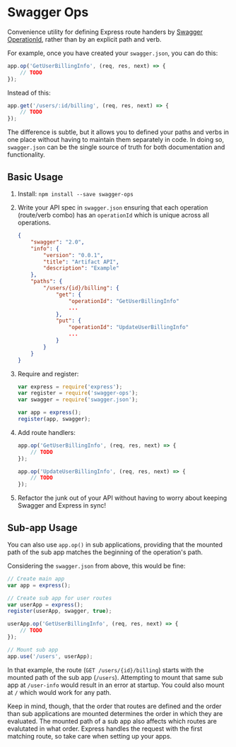 # Swagger Ops
Convenience utility for defining Express route handers by [Swagger OperationId](http://swagger.io/specification/#operationId), rather than by an explicit path and verb.

For example, once you have created your `swagger.json`, you can do this:

``` js
app.op('GetUserBillingInfo', (req, res, next) => {
	// TODO
});
```

Instead of this:

``` js
app.get('/users/:id/billing', (req, res, next) => {
	// TODO
});
```

The difference is subtle, but it allows you to defined your paths and verbs in one place without having to maintain them separately in code.  In doing so, `swagger.json` can be the single source of truth for both documentation and functionality.

## Basic Usage

1. Install: `npm install --save swagger-ops`
1. Write your API spec in `swagger.json` ensuring that each operation (route/verb combo) has an `operationId` which is unique across all operations.

	``` json
	{
		"swagger": "2.0",
		"info": {
			"version": "0.0.1",
			"title": "Artifact API",
			"description": "Example"
		},
		"paths": {
			"/users/{id}/billing": {
				"get": {
					"operationId": "GetUserBillingInfo"
					...
				},
				"put": {
					"operationId": "UpdateUserBillingInfo"
					...
				}
			}
		}
	}
	```

1. Require and register:

	``` js
	var express = require('express');
	var register = require('swagger-ops');
	var swagger = require('swagger.json');

	var app = express();
	register(app, swagger);
	```

1. Add route handlers:

	``` js
	app.op('GetUserBillingInfo', (req, res, next) => {
		// TODO
	});

	app.op('UpdateUserBillingInfo', (req, res, next) => {
		// TODO
	});
	```

1. Refactor the junk out of your API without having to worry about keeping Swagger and Express in sync!

## Sub-app Usage

You can also use `app.op()` in sub applications, providing that the mounted path of the sub app matches the beginning of the operation's path.

Considering the `swagger.json` from above, this would be fine:

``` js
// Create main app
var app = express();

// Create sub app for user routes
var userApp = express();
register(userApp, swagger, true);

userApp.op('GetUserBillingInfo', (req, res, next) => {
	// TODO
});

// Mount sub app
app.use('/users', userApp);
```

In that example, the route (`GET /users/{id}/billing`) starts with the mounted path of the sub app (`/users`).  Attempting to mount that same sub app at `/user-info` would result in an error at startup.  You could also mount at `/` which would work for any path.

Keep in mind, though, that the order that routes are defined and the order than sub applications are mounted determines the order in which they are evaluated.  The mounted path of a sub app also affects which routes are evalutated in what order.  Express handles the request with the first matching route, so take care when setting up your apps.